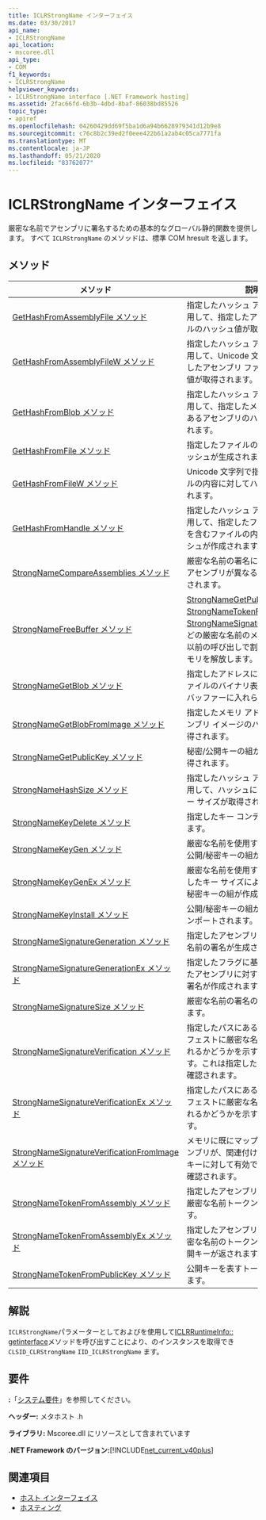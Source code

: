 ```yaml
---
title: ICLRStrongName インターフェイス
ms.date: 03/30/2017
api_name:
- ICLRStrongName
api_location:
- mscoree.dll
api_type:
- COM
f1_keywords:
- ICLRStrongName
helpviewer_keywords:
- ICLRStrongName interface [.NET Framework hosting]
ms.assetid: 2fac66fd-6b3b-4dbd-8baf-86038bd85526
topic_type:
- apiref
ms.openlocfilehash: 04260429dd69f5ba1d6a94b6628979341d12b9e8
ms.sourcegitcommit: c76c8b2c39ed2f0eee422b61a2ab4c05ca7771fa
ms.translationtype: MT
ms.contentlocale: ja-JP
ms.lasthandoff: 05/21/2020
ms.locfileid: "83762077"
---
```

# <a name="iclrstrongname-interface"></a>ICLRStrongName インターフェイス
厳密な名前でアセンブリに署名するための基本的なグローバル静的関数を提供します。 すべて `ICLRStrongName` のメソッドは、標準 COM hresult を返します。  
  
## <a name="methods"></a>メソッド  
  
|メソッド|説明|  
|------------|-----------------|  
|[GetHashFromAssemblyFile メソッド](iclrstrongname-gethashfromassemblyfile-method.md)|指定したハッシュ アルゴリズムを使用して、指定したアセンブリ ファイルのハッシュ値が取得されます。|  
|[GetHashFromAssemblyFileW メソッド](iclrstrongname-gethashfromassemblyfilew-method.md)|指定したハッシュ アルゴリズムを使用して、Unicode 文字列として指定したアセンブリ ファイルのハッシュ値が取得されます。|  
|[GetHashFromBlob メソッド](iclrstrongname-gethashfromblob-method.md)|指定したハッシュ アルゴリズムを使用して、指定したメモリ アドレスにあるアセンブリのハッシュが取得されます。|  
|[GetHashFromFile メソッド](iclrstrongname-gethashfromfile-method.md)|指定したファイルの内容に対してハッシュが生成されます。|  
|[GetHashFromFileW メソッド](iclrstrongname-gethashfromfilew-method.md)|Unicode 文字列で指定されたファイルの内容に対してハッシュが作成されます。|  
|[GetHashFromHandle メソッド](iclrstrongname-gethashfromhandle-method.md)|指定したハッシュ アルゴリズムを使用して、指定したファイル ハンドルを含むファイルの内容に対してハッシュが作成されます。|  
|[StrongNameCompareAssemblies メソッド](iclrstrongname-strongnamecompareassemblies-method.md)|厳密な名前の署名に基づいて 2 つのアセンブリが異なるかどうかが判定されます。|  
|[StrongNameFreeBuffer メソッド](../../../../docs/framework/unmanaged-api/hosting/iclrstrongname-strongnamefreebuffer-method.md)|[StrongNameGetPublicKey](../../../../docs/framework/unmanaged-api/hosting/iclrstrongname-strongnamegetpublickey-method.md)、 [StrongNameTokenFromPublicKey](../../../../docs/framework/unmanaged-api/hosting/iclrstrongname-strongnametokenfrompublickey-method.md)、 [StrongNameSignatureGeneration](iclrstrongname-strongnamesignaturegeneration-method.md)などの厳密な名前のメソッドに対する以前の呼び出しで割り当てられたメモリを解放します。|  
|[StrongNameGetBlob メソッド](iclrstrongname-strongnamegetblob-method.md)|指定したアドレスにある実行可能ファイルのバイナリ表現が、指定したバッファーに入れられます。|  
|[StrongNameGetBlobFromImage メソッド](iclrstrongname-strongnamegetblobfromimage-method.md)|指定したメモリ アドレスにあるアセンブリ イメージのバイナリ表現が取得されます。|  
|[StrongNameGetPublicKey メソッド](iclrstrongname-strongnamegetpublickey-method.md)|秘密/公開キーの組から公開キーが取得されます。|  
|[StrongNameHashSize メソッド](iclrstrongname-strongnamehashsize-method.md)|指定したハッシュ アルゴリズムを使用して、ハッシュに必須のバッファー サイズが取得されます。|  
|[StrongNameKeyDelete メソッド](iclrstrongname-strongnamekeydelete-method.md)|指定したキー コンテナーが削除されます。|  
|[StrongNameKeyGen メソッド](iclrstrongname-strongnamekeygen-method.md)|厳密な名前を使用するために新しい公開/秘密キーの組が作成されます。|  
|[StrongNameKeyGenEx メソッド](iclrstrongname-strongnamekeygenex-method.md)|厳密な名前を使用するために、指定したキー サイズによって新しい公開/秘密キーの組が作成されます。|  
|[StrongNameKeyInstall メソッド](iclrstrongname-strongnamekeyinstall-method.md)|公開/秘密キーの組がコンテナーにインポートされます。|  
|[StrongNameSignatureGeneration メソッド](iclrstrongname-strongnamesignaturegeneration-method.md)|指定したアセンブリに対して厳密な名前の署名が生成されます。|  
|[StrongNameSignatureGenerationEx メソッド](iclrstrongname-strongnamesignaturegenerationex-method.md)|指定したフラグに基づいて、指定したアセンブリに対する厳密な名前の署名が作成されます。|  
|[StrongNameSignatureSize メソッド](iclrstrongname-strongnamesignaturesize-method.md)|厳密な名前の署名のサイズが返されます。|  
|[StrongNameSignatureVerification メソッド](iclrstrongname-strongnamesignatureverification-method.md)|指定したパスにあるアセンブリ マニフェストに厳密な名前の署名が含まれるかどうかを示す値が取得されます。これは指定したフラグに従って確認されます。|  
|[StrongNameSignatureVerificationEx メソッド](iclrstrongname-strongnamesignatureverificationex-method.md)|指定したパスにあるアセンブリ マニフェストに厳密な名前の署名が含まれるかどうかを示す値が取得されます。|  
|[StrongNameSignatureVerificationFromImage メソッド](iclrstrongname-strongnamesignatureverificationfromimage-method.md)|メモリに既にマップされているアセンブリが、関連付けられている公開キーに対して有効であるかどうかが確認されます。|  
|[StrongNameTokenFromAssembly メソッド](iclrstrongname-strongnametokenfromassembly-method.md)|指定したアセンブリ ファイルから、厳密な名前トークンが作成されます。|  
|[StrongNameTokenFromAssemblyEx メソッド](iclrstrongname-strongnametokenfromassemblyex-method.md)|指定したアセンブリ ファイルから厳密な名前のトークンが作成され、公開キーが返されます。|  
|[StrongNameTokenFromPublicKey メソッド](iclrstrongname-strongnametokenfrompublickey-method.md)|公開キーを表すトークンが取得されます。|  
  
## <a name="remarks"></a>解説  
 `ICLRStrongName`パラメーターとしておよびを使用して[ICLRRuntimeInfo:: getinterface](iclrruntimeinfo-getinterface-method.md)メソッドを呼び出すことにより、のインスタンスを取得でき `CLSID_CLRStrongName` `IID_ICLRStrongName` ます。  
  
## <a name="requirements"></a>要件  
 **:**「[システム要件](../../get-started/system-requirements.md)」を参照してください。  
  
 **ヘッダー:** メタホスト .h  
  
 **ライブラリ:** Mscoree.dll にリソースとして含まれています  
  
 **.NET Framework のバージョン:**[!INCLUDE[net_current_v40plus](../../../../includes/net-current-v40plus-md.md)]  
  
## <a name="see-also"></a>関連項目

- [ホスト インターフェイス](hosting-interfaces.md)
- [ホスティング](index.md)
